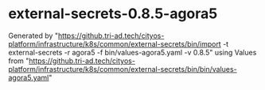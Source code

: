 # external-secrets-0.8.5-agora5

Generated by "https://github.tri-ad.tech/cityos-platform/infrastructure/k8s/common/external-secrets/bin/import -t external-secrets -r agora5 -f bin/values-agora5.yaml -v 0.8.5"
using Values from "https://github.tri-ad.tech/cityos-platform/infrastructure/k8s/common/external-secrets/bin/bin/values-agora5.yaml"
